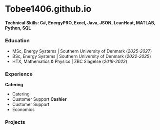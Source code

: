 # Tobee1406.github.io

#### Technical Skills: C#, EnergyPRO, Excel, Java, JSON, LeanHeat, MATLAB, Python, SQL

### Education
- MSc, Energy Systems | Southern University of Denmark (_2025-2027_)
- BSc, Energy Systems | Southern University of Denmark (_2022-2025_)
- HTX, Mathematics & Physics | ZBC Slagelse (_2019-2022_)

### Experience
**Catering**
- Catering
- Customer Support
**Cashier**
- Customer Support
- Economics

### Projects
